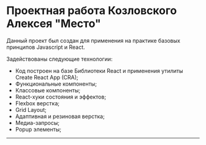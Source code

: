 # Проектная работа Козловского Алексея "Место"

Данный проект был создан для применения на практике базовых принципов Javascript и React.

Задействованы следующие технологии:
* Код построен на базе Библиотеки React и применения утилиты Create React App (CRA);
* Функциональные компоненты;
* Классовые компоненты;
* React-хуки состояния и эффектов;
* Flexbox верстка;
* Grid Layout;
* Адаптивная и резиновая верстка;
* Медиа-запросы;
* Popup элементы;

------ 
